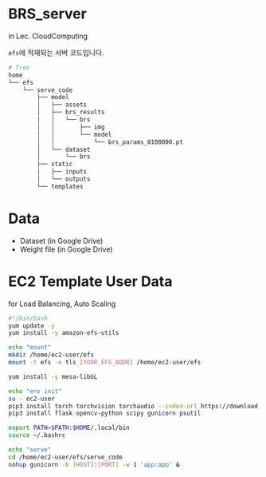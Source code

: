 # BRS_server
in Lec. CloudComputing

`efs`에 적재되는 서버 코드입니다.

```bash
# Tree
home
└── efs
    └── serve_code
        ├── model
        │   ├── assets
        │   ├── brs_results
        │   │   └── brs
        │   │       ├── img
        │   │       └── model
        │   │           └── brs_params_0100000.pt
        │   └── dataset
        │       └── brs
        ├── static
        │   ├── inputs
        │   └── outputs
        └── templates
```

# Data
- Dataset (in Google Drive)
- Weight file (in Google Drive)

# EC2 Template User Data
for Load Balancing, Auto Scaling
```bash
#!/bin/bash
yum update -y
yum install -y amazon-efs-utils

echo "mount"
mkdir /home/ec2-user/efs
mount -t efs -o tls [YOUR_EFS_ADDR] /home/ec2-user/efs

yum install -y mesa-libGL

echo "env init"
su - ec2-user
pip3 install torch torchvision torchaudio --index-url https://download.pytorch.org/whl/cpu
pip3 install flask opencv-python scipy gunicorn psutil

export PATH=$PATH:$HOME/.local/bin
source ~/.bashrc

echo "serve"
cd /home/ec2-user/efs/serve_code
nohup gunicorn -b [HOST]:[PORT] -w 1 'app:app' &
```
